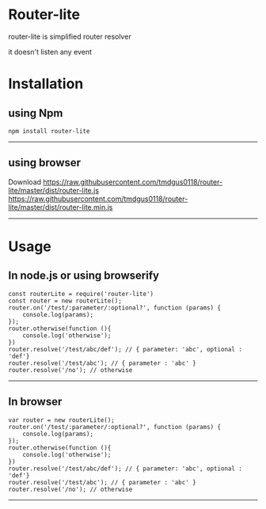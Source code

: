 # Router-lite

router-lite is simplified router resolver

it doesn't listen any event


# Installation

using Npm
-----------
    npm install router-lite
-----------

using browser
----------
Download
    https://raw.githubusercontent.com/tmdgus0118/router-lite/master/dist/router-lite.js
    https://raw.githubusercontent.com/tmdgus0118/router-lite/master/dist/router-lite.min.js

----------

# Usage

In node.js or using browserify
-----------
    const routerLite = require('router-lite')
    const router = new routerLite();
    router.on('/test/:parameter/:optional?', function (params) {
        console.log(params); 
    });
    router.otherwise(function (){
        console.log('otherwise');
    })
    router.resolve('/test/abc/def'); // { parameter: 'abc', optional : 'def'}
    router.resolve('/test/abc'); // { parameter : 'abc' }
    router.resolve('/no'); // otherwise
-----------

In browser
-----------
    var router = new routerLite();
    router.on('/test/:parameter/:optional?', function (params) {
        console.log(params); 
    });
    router.otherwise(function (){
        console.log('otherwise');
    })
    router.resolve('/test/abc/def'); // { parameter: 'abc', optional : 'def'}
    router.resolve('/test/abc'); // { parameter : 'abc' }
    router.resolve('/no'); // otherwise
-----------
